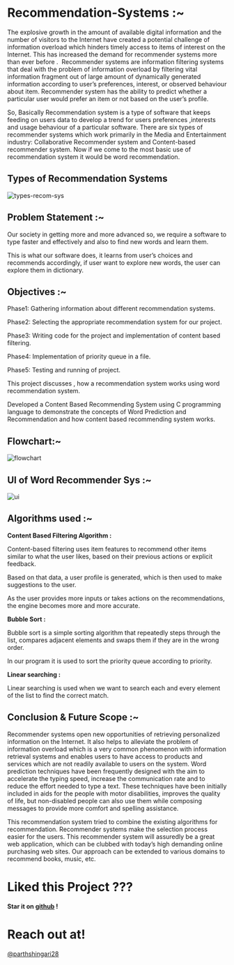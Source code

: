 # Recommendation-Systems :~

The explosive growth in the amount of available digital information and the number of visitors to the Internet have created a potential challenge of information overload which hinders timely access to items of interest on the Internet. This has increased the demand for recommender systems more than ever before .  Recommender systems are information filtering systems that deal with the problem of information overload by filtering vital information fragment out of large amount of dynamically generated information according to user’s preferences, interest, or observed behaviour about item.  Recommender system has the ability to predict whether a particular user would prefer an item or not based on the user’s profile.

So, Basically Recommendation system is a type of software that keeps feeding on users data to develop a trend for users preferences ,interests and usage behaviour of a particular software. There are six types of recommender systems which work primarily in the Media and Entertainment industry: Collaborative Recommender system and Content-based recommender system.
Now if we come to the most basic use of recommendation system it would be word recommendation.

## Types of Recommendation Systems 

![types-recom-sys](https://github.com/parthshingari28/Word-Recommendation-System/blob/main/types_recommender.png)

## Problem Statement :~

Our society in getting more and more advanced so, we require a software to type faster and effectively and also to find new words and learn them.

This is what our software does, it learns from user’s choices and recommends accordingly, if user want to explore new words, the user can explore them in dictionary.

## Objectives :~

Phase1: Gathering information about different recommendation systems.

Phase2: Selecting the appropriate recommendation system for our project.

Phase3: Writing code for the project and implementation of content based filtering.

Phase4: Implementation of priority queue in a file.

Phase5: Testing and running of project.

This project discusses , how a recommendation system works using word recommendation system.

Developed a Content Based Recommending System using C programming language to demonstrate the concepts of Word Prediction and Recommendation and how content based recommending system works.

## Flowchart:~

![flowchart](https://github.com/parthshingari28/Word-Recommendation-System/blob/main/flowchart.png)

## UI of Word Recommender Sys :~

![ui](https://github.com/parthshingari28/Word-Recommendation-System/blob/main/user_interface.png)

## Algorithms used :~

**Content Based Filtering Algorithm :**

Content-based filtering uses item features to recommend other items similar to what the user likes, based on their previous actions or explicit feedback.

Based on that data, a user profile is generated, which is then used to make suggestions to the user.

As the user provides more inputs or takes actions on the recommendations, the engine becomes more and more accurate. 

**Bubble Sort :**

Bubble sort is a simple sorting algorithm that repeatedly steps through the list, compares adjacent elements and swaps them if they are in the wrong order.

In our program it is used to sort the priority queue according to priority.

**Linear searching :**

Linear searching is used when we want to search each and every element of the list to find the correct match.

## Conclusion & Future Scope :~

Recommender systems open new opportunities of retrieving personalized information on the Internet. It also helps to alleviate the problem of information overload which is a very common phenomenon with information retrieval systems and enables users to have access to products and services which are not readily available to users on the system. Word prediction techniques have been frequently designed with the aim to accelerate the typing speed, increase the communication rate and to reduce the effort needed to type a text. These techniques have been initially included in aids for the people with motor disabilities, improves the quality of life, but non-disabled people can also use them while composing messages to provide more comfort and spelling assistance.

This recommendation system tried to combine the existing algorithms for recommendation. Recommender systems make the selection process easier for the users. This recommender system will assuredly be a great web application, which can be clubbed with today’s high demanding online purchasing web sites. Our approach can be extended to various domains to recommend books, music, etc. 

# Liked this Project ???

**Star it on [github](https://github.com/parthshingari28/Recommendation-Systems) !**

# Reach out at!

[@parthshingari28](https://github.com/parthshingari28)

